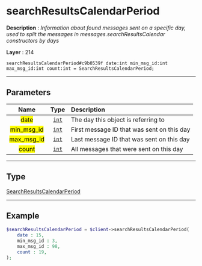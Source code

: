 # searchResultsCalendarPeriod

**Description** : *Information about found messages sent on a specific day, used to split the messages in messages\.searchResultsCalendar constructors by days*

**Layer** : 214

```tl
searchResultsCalendarPeriod#c9b0539f date:int min_msg_id:int max_msg_id:int count:int = SearchResultsCalendarPeriod;
```

---

## Parameters

| Name | Type | Description |
| :---: | :---: | :--- |
| <mark>date</mark> | [`int`](type/int) | The day this object is referring to |
| <mark>min_msg_id</mark> | [`int`](type/int) | First message ID that was sent on this day |
| <mark>max_msg_id</mark> | [`int`](type/int) | Last message ID that was sent on this day |
| <mark>count</mark> | [`int`](type/int) | All messages that were sent on this day |

---

## Type

[SearchResultsCalendarPeriod](type/SearchResultsCalendarPeriod)

---

## Example

```php
$searchResultsCalendarPeriod = $client->searchResultsCalendarPeriod(
	date : 15,
	min_msg_id : 3,
	max_msg_id : 98,
	count : 19,
);
```